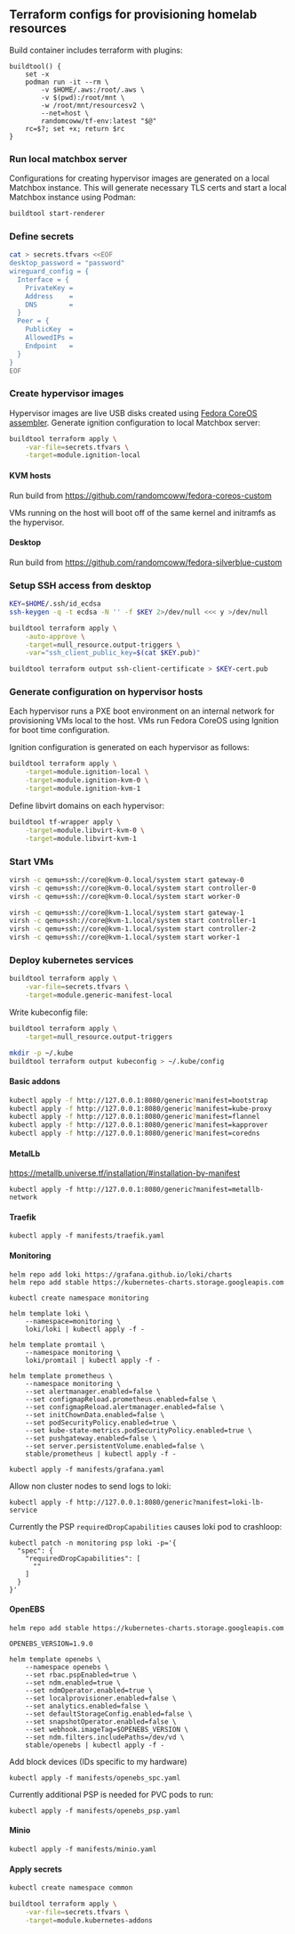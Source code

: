 ## Terraform configs for provisioning homelab resources

Build container includes terraform with plugins:

```
buildtool() {
    set -x
    podman run -it --rm \
        -v $HOME/.aws:/root/.aws \
        -v $(pwd):/root/mnt \
        -w /root/mnt/resourcesv2 \
        --net=host \
        randomcoww/tf-env:latest "$@"
    rc=$?; set +x; return $rc
}
```

### Run local matchbox server

Configurations for creating hypervisor images are generated on a local Matchbox instance. This will generate necessary TLS certs and start a local Matchbox instance using Podman:

```bash
buildtool start-renderer
```

### Define secrets

```bash
cat > secrets.tfvars <<EOF
desktop_password = "password"
wireguard_config = {
  Interface = {
    PrivateKey =
    Address    =
    DNS        =
  }
  Peer = {
    PublicKey  =
    AllowedIPs =
    Endpoint   =
  }
}
EOF
```

### Create hypervisor images

Hypervisor images are live USB disks created using [Fedora CoreOS assembler](https://github.com/coreos/coreos-assembler). Generate ignition configuration to local Matchbox server:

```bash
buildtool terraform apply \
    -var-file=secrets.tfvars \
    -target=module.ignition-local
```

#### KVM hosts

Run build from https://github.com/randomcoww/fedora-coreos-custom

VMs running on the host will boot off of the same kernel and initramfs as the hypervisor.

#### Desktop

Run build from https://github.com/randomcoww/fedora-silverblue-custom

### Setup SSH access from desktop

```bash
KEY=$HOME/.ssh/id_ecdsa
ssh-keygen -q -t ecdsa -N '' -f $KEY 2>/dev/null <<< y >/dev/null

buildtool terraform apply \
    -auto-approve \
    -target=null_resource.output-triggers \
    -var="ssh_client_public_key=$(cat $KEY.pub)"

buildtool terraform output ssh-client-certificate > $KEY-cert.pub
```

### Generate configuration on hypervisor hosts

Each hypervisor runs a PXE boot environment on an internal network for provisioning VMs local to the host. VMs run Fedora CoreOS using Ignition for boot time configuration.

Ignition configuration is generated on each hypervisor as follows:

```bash
buildtool terraform apply \
    -target=module.ignition-local \
    -target=module.ignition-kvm-0 \
    -target=module.ignition-kvm-1
```

Define libvirt domains on each hypervisor:

```bash
buildtool tf-wrapper apply \
    -target=module.libvirt-kvm-0 \
    -target=module.libvirt-kvm-1
```

### Start VMs

```bash
virsh -c qemu+ssh://core@kvm-0.local/system start gateway-0
virsh -c qemu+ssh://core@kvm-0.local/system start controller-0
virsh -c qemu+ssh://core@kvm-0.local/system start worker-0

virsh -c qemu+ssh://core@kvm-1.local/system start gateway-1
virsh -c qemu+ssh://core@kvm-1.local/system start controller-1
virsh -c qemu+ssh://core@kvm-1.local/system start controller-2
virsh -c qemu+ssh://core@kvm-1.local/system start worker-1
```

### Deploy kubernetes services

```bash
buildtool terraform apply \
    -var-file=secrets.tfvars \
    -target=module.generic-manifest-local
```

Write kubeconfig file:

```bash
buildtool terraform apply \
    -target=null_resource.output-triggers

mkdir -p ~/.kube
buildtool terraform output kubeconfig > ~/.kube/config
```

#### Basic addons

```bash
kubectl apply -f http://127.0.0.1:8080/generic?manifest=bootstrap
kubectl apply -f http://127.0.0.1:8080/generic?manifest=kube-proxy
kubectl apply -f http://127.0.0.1:8080/generic?manifest=flannel
kubectl apply -f http://127.0.0.1:8080/generic?manifest=kapprover
kubectl apply -f http://127.0.0.1:8080/generic?manifest=coredns
```

#### MetalLb

https://metallb.universe.tf/installation/#installation-by-manifest

```
kubectl apply -f http://127.0.0.1:8080/generic?manifest=metallb-network
```

#### Traefik

```
kubectl apply -f manifests/traefik.yaml
```

#### Monitoring

```
helm repo add loki https://grafana.github.io/loki/charts
helm repo add stable https://kubernetes-charts.storage.googleapis.com

kubectl create namespace monitoring

helm template loki \
    --namespace=monitoring \
    loki/loki | kubectl apply -f -

helm template promtail \
    --namespace monitoring \
    loki/promtail | kubectl apply -f -

helm template prometheus \
    --namespace monitoring \
    --set alertmanager.enabled=false \
    --set configmapReload.prometheus.enabled=false \
    --set configmapReload.alertmanager.enabled=false \
    --set initChownData.enabled=false \
    --set podSecurityPolicy.enabled=true \
    --set kube-state-metrics.podSecurityPolicy.enabled=true \
    --set pushgateway.enabled=false \
    --set server.persistentVolume.enabled=false \
    stable/prometheus | kubectl apply -f -

kubectl apply -f manifests/grafana.yaml
```
Allow non cluster nodes to send logs to loki:

```
kubectl apply -f http://127.0.0.1:8080/generic?manifest=loki-lb-service
```

Currently the PSP `requiredDropCapabilities` causes loki pod to crashloop:
```
kubectl patch -n monitoring psp loki -p='{
  "spec": {
    "requiredDropCapabilities": [
      ""
    ]
  }
}'
```

#### OpenEBS

```
helm repo add stable https://kubernetes-charts.storage.googleapis.com

OPENEBS_VERSION=1.9.0

helm template openebs \
    --namespace openebs \
    --set rbac.pspEnabled=true \
    --set ndm.enabled=true \
    --set ndmOperator.enabled=true \
    --set localprovisioner.enabled=false \
    --set analytics.enabled=false \
    --set defaultStorageConfig.enabled=false \
    --set snapshotOperator.enabled=false \
    --set webhook.imageTag=$OPENEBS_VERSION \
    --set ndm.filters.includePaths=/dev/vd \
    stable/openebs | kubectl apply -f -
```

Add block devices (IDs specific to my hardware)
```
kubectl apply -f manifests/openebs_spc.yaml
```

Currently additional PSP is needed for PVC pods to run:
```
kubectl apply -f manifests/openebs_psp.yaml
```

#### Minio

```
kubectl apply -f manifests/minio.yaml
```

#### Apply secrets

```bash
kubectl create namespace common

buildtool terraform apply \
    -var-file=secrets.tfvars \
    -target=module.kubernetes-addons
```
